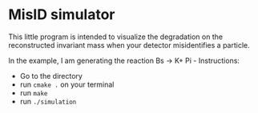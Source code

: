
# MisID simulator
This little program is intended to visualize the degradation on the reconstructed invariant mass when your detector misidentifies a particle.

In the example, I am generating the reaction Bs -> K+ Pi - 
Instructions:
- Go to the directory
- run `cmake .` on your terminal
- run `make`
- run `./simulation`
